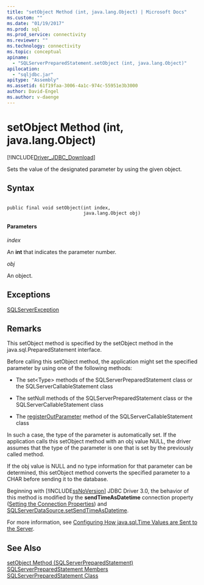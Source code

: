 ```yaml
---
title: "setObject Method (int, java.lang.Object) | Microsoft Docs"
ms.custom: ""
ms.date: "01/19/2017"
ms.prod: sql
ms.prod_service: connectivity
ms.reviewer: ""
ms.technology: connectivity
ms.topic: conceptual
apiname: 
  - "SQLServerPreparedStatement.setObject (int, java.lang.Object)"
apilocation: 
  - "sqljdbc.jar"
apitype: "Assembly"
ms.assetid: 61f19faa-3006-4a1c-974c-55951e3b3000
author: David-Engel
ms.author: v-daenge
---
```

# setObject Method (int, java.lang.Object)
[!INCLUDE[Driver_JDBC_Download](../../../includes/driver_jdbc_download.md)]

  Sets the value of the designated parameter by using the given object.  
  
## Syntax  
  
```  
  
public final void setObject(int index,  
                            java.lang.Object obj)  
```  
  
#### Parameters  
 *index*  
  
 An **int** that indicates the parameter number.  
  
 *obj*  
  
 An object.  
  
## Exceptions  
 [SQLServerException](../../../connect/jdbc/reference/sqlserverexception-class.md)  
  
## Remarks  
 This setObject method is specified by the setObject method in the java.sql.PreparedStatement interface.  
  
 Before calling this setObject method, the application might set the specified parameter by using one of the following methods:  
  
-   The set\<Type> methods of the SQLServerPreparedStatement class or the SQLServerCallableStatement class  
  
-   The setNull methods of the SQLServerPreparedStatement class or the SQLServerCallableStatement class  
  
-   The [registerOutParameter](../../../connect/jdbc/reference/registeroutparameter-method-sqlservercallablestatement.md) method of the SQLServerCallableStatement class  
  
 In such a case, the type of the parameter is automatically set. If the application calls this setObject method with an obj value NULL, the driver assumes that the type of the parameter is one that is set by the previously called method.  
  
 If the obj value is NULL and no type information for that parameter can be determined, this setObject method converts the specified parameter to a CHAR before sending it to the database.  
  
 Beginning with [!INCLUDE[ssNoVersion](../../../includes/ssnoversion-md.md)] JDBC Driver 3.0, the behavior of this method is modified by the **sendTimeAsDatetime** connection property ([Setting the Connection Properties](../../../connect/jdbc/setting-the-connection-properties.md)) and [SQLServerDataSource.setSendTimeAsDatetime](../../../connect/jdbc/reference/setsendtimeasdatetime-method-sqlserverdatasource.md).  
  
 For more information, see [Configuring How java.sql.Time Values are Sent to the Server](../../../connect/jdbc/configuring-how-java-sql-time-values-are-sent-to-the-server.md).  
  
## See Also  
 [setObject Method &#40;SQLServerPreparedStatement&#41;](../../../connect/jdbc/reference/setobject-method-sqlserverpreparedstatement.md)   
 [SQLServerPreparedStatement Members](../../../connect/jdbc/reference/sqlserverpreparedstatement-members.md)   
 [SQLServerPreparedStatement Class](../../../connect/jdbc/reference/sqlserverpreparedstatement-class.md)  
  
  
